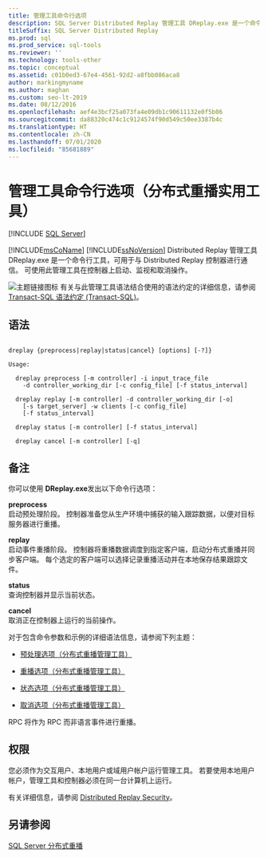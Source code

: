 ```yaml
---
title: 管理工具命令行选项
description: SQL Server Distributed Replay 管理工具 DReplay.exe 是一个命令行工具，可用于与 Distributed Replay 控制器进行通信。
titleSuffix: SQL Server Distributed Replay
ms.prod: sql
ms.prod_service: sql-tools
ms.reviewer: ''
ms.technology: tools-other
ms.topic: conceptual
ms.assetid: c01b0ed3-67e4-4561-92d2-a8fbb086aca8
author: markingmyname
ms.author: maghan
ms.custom: seo-lt-2019
ms.date: 08/12/2016
ms.openlocfilehash: aef4e3bcf25a073fa4e09db1c90611132e0f5b06
ms.sourcegitcommit: da88320c474c1c9124574f90d549c50ee3387b4c
ms.translationtype: HT
ms.contentlocale: zh-CN
ms.lasthandoff: 07/01/2020
ms.locfileid: "85681889"
---
```

# <a name="administration-tool-command-line-options-distributed-replay-utility"></a>管理工具命令行选项（分布式重播实用工具）

 [!INCLUDE [SQL Server](../../includes/applies-to-version/sqlserver.md)]

[!INCLUDE[msCoName](../../includes/msconame-md.md)] [!INCLUDE[ssNoVersion](../../includes/ssnoversion-md.md)] Distributed Replay 管理工具 DReplay.exe 是一个命令行工具，可用于与 Distributed Replay 控制器进行通信。 可使用此管理工具在控制器上启动、监视和取消操作。  
  
 ![主题链接图标](../../database-engine/configure-windows/media/topic-link.gif "“主题链接”图标") 有关与此管理工具语法结合使用的语法约定的详细信息，请参阅 [Transact-SQL 语法约定 (Transact-SQL)](../../t-sql/language-elements/transact-sql-syntax-conventions-transact-sql.md)。  
  
## <a name="syntax"></a>语法  
  
```  
  
dreplay {preprocess|replay|status|cancel} [options] [-?]}  
  
Usage:  
  
  dreplay preprocess [-m controller] -i input_trace_file  
    -d controller_working_dir [-c config_file] [-f status_interval]  
  
  dreplay replay [-m controller] -d controller_working_dir [-o]  
    [-s target_server] -w clients [-c config_file]  
    [-f status_interval]  
  
  dreplay status [-m controller] [-f status_interval]  
  
  dreplay cancel [-m controller] [-q]   
```  
  
## <a name="remarks"></a>备注  
 你可以使用 **DReplay.exe**发出以下命令行选项：  
  
 **preprocess**  
 启动预处理阶段。 控制器准备您从生产环境中捕获的输入跟踪数据，以便对目标服务器进行重播。  
  
 **replay**  
 启动事件重播阶段。 控制器将重播数据调度到指定客户端，启动分布式重播并同步客户端。 每个选定的客户端可以选择记录重播活动并在本地保存结果跟踪文件。  
  
 **status**  
 查询控制器并显示当前状态。  
  
 **cancel**  
 取消正在控制器上运行的当前操作。  
  
 对于包含命令参数和示例的详细语法信息，请参阅下列主题：  
  
-   [预处理选项（分布式重播管理工具）](../../tools/distributed-replay/preprocess-option-distributed-replay-administration-tool.md)  
  
-   [重播选项（分布式重播管理工具）](../../tools/distributed-replay/replay-option-distributed-replay-administration-tool.md)  
  
-   [状态选项（分布式重播管理工具）](../../tools/distributed-replay/status-option-distributed-replay-administration-tool.md)  
  
-   [取消选项（分布式重播管理工具）](../../tools/distributed-replay/cancel-option-distributed-replay-administration-tool.md)  
  
 RPC 将作为 RPC 而非语言事件进行重播。  
  
## <a name="permissions"></a>权限  
 您必须作为交互用户、本地用户或域用户帐户运行管理工具。 若要使用本地用户帐户，管理工具和控制器必须在同一台计算机上运行。  
  
 有关详细信息，请参阅 [Distributed Replay Security](../../tools/distributed-replay/distributed-replay-security.md)。  
  
## <a name="see-also"></a>另请参阅  
 [SQL Server 分布式重播](../../tools/distributed-replay/sql-server-distributed-replay.md)  
  
  
